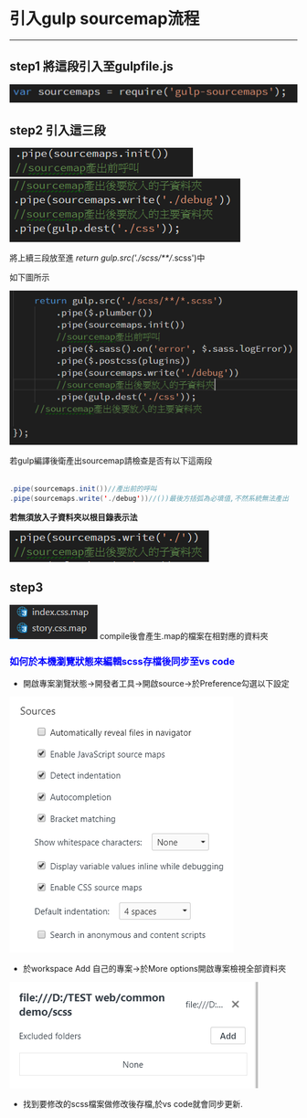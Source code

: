 # 引入gulp sourcemap流程
---
## step1 將這段引入至gulpfile.js

![image](./imgs/one.png)
  
## step2 引入這三段
![image](./imgs/two.png)
![image](./imgs/three.png)

將上續三段放至進 *return gulp.src('./scss/**/*.scss')中

如下圖所示

![image](./imgs/for.png)

若gulp編譯後衛產出sourcemap請檢查是否有以下這兩段

```java

.pipe(sourcemaps.init())//產出前的呼叫
.pipe(sourcemaps.write('./debug'))//())最後方括弧為必填值,不然系統無法產出

```

**若無須放入子資料夾以根目錄表示法**

![image](./imgs/six.png)

## step3

![image](./imgs/nin.png) compile後會產生.map的檔案在相對應的資料夾

<h3><font color="blue">
如何於本機瀏覽狀態來編輯scss存檔後同步至vs code</font></h3>

 * 開啟專案瀏覽狀態->開發者工具->開啟source->於Preference勾選以下設定

![image](./imgs/ten.png)

* 於workspace Add 自己的專案->於More options開啟專案檢視全部資料夾

![image](./imgs/ele.png)

* 找到要修改的scss檔案做修改後存檔,於vs code就會同步更新.

 
